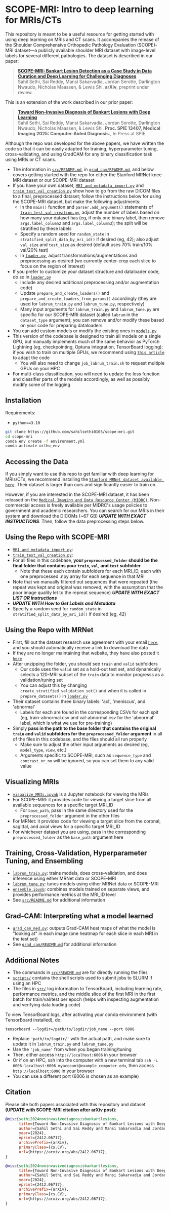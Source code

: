 # SCOPE-MRI: Intro to deep learning for MRIs/CTs
This repository is meant to be a useful resource for getting started with using deep learning on MRIs and CT scans. It accompanies the release of the Shoulder Comprehensive Orthopedic Pathology Evaluation (SCOPE)-MRI dataset—a publicly available shoulder MRI dataset with image-level labels for several different pathologies. The dataset is described in our paper:

> [**SCOPE-MRI: Bankart Lesion Detection as a Case Study in Data Curation and Deep Learning for Challenging Diagnoses**](...)<br/>
  Sahil Sethi, Sai Reddy, Mansi Sakarvadia, Jordan Serotte, Darlington Nwaudo, Nicholas Maassen, & Lewis Shi. <b>arXiv</b>, preprint under review.

This is an extension of the work described in our prior paper:

> [**Toward Non-Invasive Diagnosis of Bankart Lesions with Deep Learning**](https://arxiv.org/abs/2412.06717)<br/>
  Sahil Sethi, Sai Reddy, Mansi Sakarvadia, Jordan Serotte, Darlington Nwaudo, Nicholas Maassen, & Lewis Shi. <b>Proc. SPIE 13407, Medical Imaging 2025: Computer-Aided Diagnosis.</b>, In Press at SPIE.

Although the repo was developed for the above papers, we have written the code so that it can be easily adapted for training, hyperparameter tuning, cross-validating, and using GradCAM for any binary classification task using MRIs or CT scans. 
 - The information in [`src/README.md`](https://github.com/sahilsethi0105/scope-mri/tree/main/src#readme), in [`grad_cam/README.md`](https://github.com/sahilsethi0105/scope-mri/blob/main/grad_cam/README.md), and below covers getting started with the repo for either the Stanford MRNet knee MRI dataset or our SCOPE-MRI dataset
 - If you have your own dataset, [`MRI_and_metadata_import.py`](https://github.com/sahilsethi0105/scope-mri/blob/main/src/MRI_and_metadata_import.py) and [`train_test_val_creation.py`](https://github.com/sahilsethi0105/ortho_ml/blob/main/train_test_val_creation.py) show how to go from the raw DICOM files to a final, preprocessed dataset; follow the instructions below for using the SCOPE-MRI dataset, but make the following adjustments:
   - In the ```main()``` function and ```parser.add_argument()``` statements of [`train_test_val_creation.py`](https://github.com/sahilsethi0105/ortho_ml/blob/main/train_test_val_creation.py), adjust the number of labels based on how many your dataset has (eg, if only one binary label, then remove ```args.label_column2``` and ```args.label_column3```); the split will be stratified by these labels
   - Specify a random seed for ```random_state``` in ```stratified_split_data_by_mri_id()``` if desired (eg, 42); also adjust ```val_size``` and ```test_size``` as desired (default uses 70% train/10% val/20% test)
   - In [`loader.py`](https://github.com/sahilsethi0105/ortho_ml/blob/main/loader.py), adjust transformations/augmentations and preprocessing as desired (we currently center-crop each slice to focus on the region of interest)
 - If you prefer to customize your dataset structure and dataloader code, do so in [`loader.py`](https://github.com/sahilsethi0105/ortho_ml/blob/main/loader.py)
     - Include any desired additional preprocessing and/or augmentation code)
     - Update ```prepare_and_create_loaders()``` and ```prepare_and_create_loaders_from_params()``` accordingly (they are used for ```labrum_train.py``` and ```labrum_tune.py```, respectively)
     - Many input arguments for ```labrum_train.py``` and ```labrum_tune.py``` are specific for our SCOPE-MRI dataset (called ```labrum``` in the ```dataset_type``` argument); you can remove and/or modify these based on your code for preparing dataloaders
 - You can add custom models or modify the existing ones in [`models.py`](https://github.com/sahilsethi0105/scope-mri/blob/main/src/models.py)
 - This version of the codebase is designed to train all models on a single GPU, but manually implements much of the same behavior as PyTorch Lightning (eg, checkpointing, Optuna integration, TensorBoard logging); if you wish to train on multiple GPUs, we recommend using [`this article`](https://lightning.ai/docs/pytorch/stable/starter/converting.html) to adapt the code 
   - You will also need to change ```job_labrum_train.sh``` to request multiple GPUs on your HPC
 - For multi-class classification, you will need to update the loss function and classifier parts of the models accordingly, as well as possibly modify some of the logging

## Installation

Requirements:

- `python==3.10`

```bash
git clone https://github.com/sahilsethi0105/scope-mri.git
cd scope-mri
conda env create -f environment.yml
conda activate ortho_env 
```

## Accessing the Data
If you simply want to use this repo to get familiar with deep learning for MRIs/CTs, we recommend installing the [`Stanford MRNet dataset available here`](https://stanfordmlgroup.github.io/competitions/mrnet/). Their dataset is larger than ours and significantly easier to train on. 

However, if you are interested in the SCOPE-MRI dataset, it has been released on the [`Medical Imaging and Data Resource Center (MIDRC)`](https://www.midrc.org/). Non-commercial access is freely available per MIDRC's usage policies to government and academic researchers. You can search for our MRIs in their system and download the DICOMs (~67 GB) _**UPDATE WITH EXACT INSTRUCTIONS**_. Then, follow the data preprocessing steps below. 

## Using the Repo with SCOPE-MRI
- [`MRI_and_metadata_import.py`](https://github.com/sahilsethi0105/scope-mri/blob/main/src/MRI_and_metadata_import.py):
- [`train_test_val_creation.py`](https://github.com/sahilsethi0105/ortho_ml/blob/main/train_test_val_creation.py):
- For all files in this codebase, **your ```preprocessed_folder``` should be the final folder that contains your ```train```, ```val```, and ```test``` subfolder**
  - Note that these each contain subfolders for each MRI_ID, each with one preprocessed .npy array for each sequence in that MRI
- Note that we manually filtered out sequences that were repeated (the repeat was kept and original was removed, with the assumption that the poor image quality let to the repreat sequence) _**UPDATE WITH EXACT LIST OR Instructions**_
- _**UPDATE WITH How to Get Labels and Metadata**_
- Specify a random seed for ```random_state``` in ```stratified_split_data_by_mri_id()``` if desired (eg, 42)

## Using the Repo with MRNet
 - First, fill out the dataset research use agreement with your email [`here`](https://stanfordmlgroup.github.io/competitions/mrnet/), and you should automatically receive a link to download the data 
 - If they are no longer maintaining that website, they have also posted it [`here`](https://aimi.stanford.edu/datasets/mrnet-knee-mris)
 - After unzipping the folder, you should see ```train``` and ```valid``` subfolders
     - Our code uses the `valid` set as a hold-out test set, and dynamically selects a 120-MRI subset of the ```train``` data to monitor progresss as a validation/tuning set
     - You can adjust this by changing ```create_stratified_validation_set()``` and when it is called in ```prepare_datasets()``` in [`loader.py`](https://github.com/sahilsethi0105/ortho_ml/blob/main/loader.py)
 - Their dataset contains three binary labels: 'acl', 'meniscus', and 'abnormal'
     - Labels for each are found in the corresponding CSVs for each spit (eg, train-abnormal.csv and val-abnormal.csv for the 'abnormal' label, which is what we use for pre-training)
 - Simply **pass in the path to the base folder that contains the original ```train``` and ```valid``` subfolders for the ```preprocessed_folder``` argument** in all of the files in this codebase, and the files should all run properly
   - Make sure to adjust the other input arguments as desired (eg, ``model_type``, ``view``, etc.)
   - Arguments specific to SCOPE-MRI, such as ```sequence_type``` and ```contrast_or_no``` will be ignored, so you can set them to any valid value

## Visualizing MRIs
 - [`visualize_MRIs.ipynb`](https://github.com/sahilsethi0105/scope-mri/blob/main/visualize_MRIs.ipynb) is a Jupyter notebook for viewing the MRIs
 - For SCOPE-MRI: it provides code for viewing a target slice from all available sequences for a specific target MRI_ID
     - For ``base_path``, pass in the same directory used for the ```preprocessed_folder``` argument in the other files
 - For MRNet: it provides code for viewing a target slice from the coronal, sagittal, and axial views for a specific target MRI_ID
 - For whichever dataset you are using, pass in the corresponding ```preprocessed_folder``` as the ```base_path``` argument here

## Training, Cross-Validation, Hyperparameter Tuning, and Ensembling
- [`labrum_train.py`](https://github.com/sahilsethi0105/scope-mri/blob/main/src/labrum_train.py): trains models, does cross-validation, and does inference using either MRNet data or SCOPE-MRI
- [`labrum_tune.py`](https://github.com/sahilsethi0105/scope-mri/blob/main/src/labrum_tune.py): tunes models using either MRNet data or SCOPE-MRI
- [`ensemble.ipynb`](https://github.com/sahilsethi0105/scope-mri/blob/main/ensemble.ipynb): combines models trained on separate views, and provides performance metrics at the MRI_ID level
- See [`src/README.md`](https://github.com/sahilsethi0105/scope-mri/tree/main/src#readme) for additional information

## Grad-CAM: Interpreting what a model learned
- [`grad_cam_med.py`](https://github.com/sahilsethi0105/scope-mri/blob/grad_cam/grad_cam/grad_cam_med.py): outputs Grad-CAM heat maps of what the model is "looking at" in each image (one heatmap for each slice in each MRI in the test set)
- See [`grad_cam/README.md`](https://github.com/sahilsethi0105/scope-mri/blob/main/grad_cam/README.md) for additional information

## Additional Notes
 - The commands in [`src/README.md`](https://github.com/sahilsethi0105/scope-mri/tree/main/src#readme) are for directly running the files
 - [`scripts/`](https://github.com/sahilsethi0105/scope-mri/tree/main/scripts) contains the shell scripts used to submit jobs to SLURM if using an HPC
 - The files in [`src/`](https://github.com/sahilsethi0105/scope-mri/tree/main/src) log information to TensorBoard, including learning rate, performance metrics, and the middle slice of the first MRI in the first batch for train/val/test per epoch (helps with inspecting augmentation and verifying data loading code)

  To view TensorBoard logs, after activating your conda environment (with TensorBoard installed), do:
  ```
  tensorboard --logdir=/path/to/logdir/job_name --port 6006
  ```
   - Replace ```'path/to/logdir/'``` with the actual path, and make sure to update it in ```labrum_train.py``` and ```labrum_tune.py ```
   - Use the ```'job_name'``` from when you began training/tuning
   - Then, either access ```http://localhost:6006``` in your browser
   - Or if on an HPC, ssh into the computer with a new terminal tab ```ssh -L 6006:localhost:6006 myaccount@example_computer.edu```, then access ```http://localhost:6006``` in your browser
   - You can use a different port (6006 is chosen as an example)

## Citation

Please cite both papers associated with this repository and dataset **(UPDATE with SCOPE-MRI citation after arXiv post)**:

```bibtex
@misc{sethi2024noninvasivediagnosisbankartlesions,
      title={Toward Non-Invasive Diagnosis of Bankart Lesions with Deep Learning}, 
      author={Sahil Sethi and Sai Reddy and Mansi Sakarvadia and Jordan Serotte and Darlington Nwaudo and Nicholas Maassen and Lewis Shi},
      year={2024},
      eprint={2412.06717},
      archivePrefix={arXiv},
      primaryClass={cs.CV},
      url={https://arxiv.org/abs/2412.06717}, 
}
```
```bibtex
@misc{sethi2024noninvasivediagnosisbankartlesions,
      title={Toward Non-Invasive Diagnosis of Bankart Lesions with Deep Learning}, 
      author={Sahil Sethi and Sai Reddy and Mansi Sakarvadia and Jordan Serotte and Darlington Nwaudo and Nicholas Maassen and Lewis Shi},
      year={2024},
      eprint={2412.06717},
      archivePrefix={arXiv},
      primaryClass={cs.CV},
      url={https://arxiv.org/abs/2412.06717}, 
}
```

